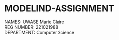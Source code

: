 # MODELIND-ASSIGNMENT
NAMES: UWASE Marie Claire\
REG NUMBER: 221021988\
DEPARTMENT: Computer Science
